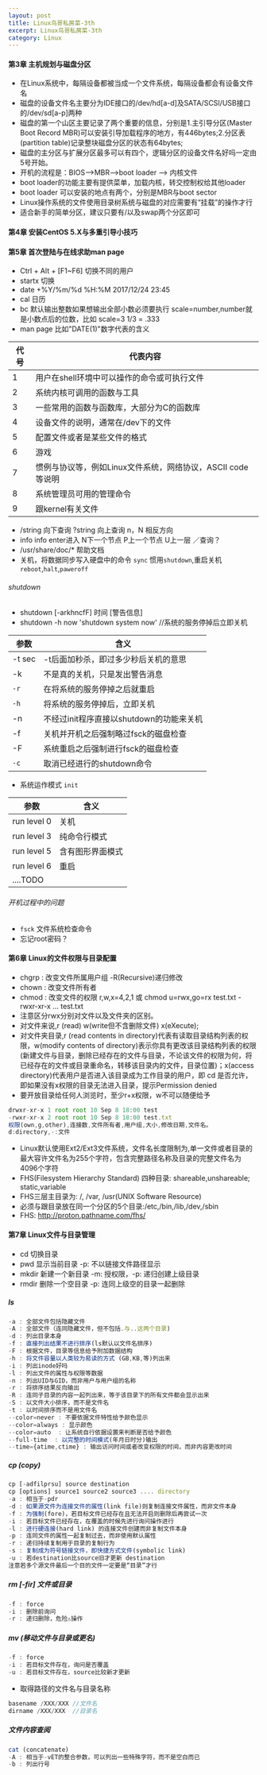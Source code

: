 ```yaml
---
layout: post
title: Linux鸟哥私房菜-3th
excerpt: Linux鸟哥私房菜-3th
category: Linux
---
```


#### 第3章 主机规划与磁盘分区

- 在Linux系统中，每隔设备都被当成一个文件系统，每隔设备都会有设备文件名
- 磁盘的设备文件名主要分为IDE接口的/dev/hd[a-d]及SATA/SCSI/USB接口的/dev/sd[a-p]两种
- 磁盘的第一个山区主要记录了两个重要的信息，分别是1.主引导分区(Master Boot Record MBR)可以安装引导加载程序的地方，有446bytes;2.分区表(partition table)记录整块磁盘分区的状态有64bytes;
- 磁盘的主分区与扩展分区最多可以有四个，逻辑分区的设备文件名好吗一定由5号开始。
- 开机的流程是：BIOS-->MBR-->boot loader --> 内核文件
- boot loader的功能主要有提供菜单，加载内核，转交控制权给其他loader
- boot loader 可以安装的地点有两个，分别是MBR与boot sector
- Linux操作系统的文件使用目录树系统与磁盘的对应需要有“挂载”的操作才行
- 适合新手的简单分区，建议只要有/以及swap两个分区即可

#### 第4章 安装CentOS 5.X与多重引导小技巧

#### 第5章 首次登陆与在线求助man page

- Ctrl + Alt + [F1~F6] 切换不同的用户
- startx 切换
- date +%Y/%m/%d %H:%M  2017/12/24 23:45
- cal 日历
- bc 默认输出整数如果想输出全部小数必须要执行 scale=number,number就是小数点后的位数，比如 scale=3   1/3  = .333
- man page  比如"DATE(1)"数字代表的含义

代号 | 代表内容
----|--------|
1| 用户在shell环境中可以操作的命令或可执行文件
2|系统内核可调用的函数与工具
3|一些常用的函数与函数库，大部分为C的函数库
4|设备文件的说明，通常在/dev下的文件
5|配置文件或者是某些文件的格式
6|游戏
7|惯例与协议等，例如Linux文件系统，网络协议，ASCII code等说明
8|系统管理员可用的管理命令
9|跟kernel有关文件

- /string 向下查询 ?string 向上查询 n，N 相反方向
- info info enter进入 N下一个节点 P上一个节点 U上一层 ／查询？
- /usr/share/doc/* 帮助文档
- 关机，将数据同步写入硬盘中的命令 `sync` 惯用`shutdown`,重启关机`reboot`,`halt`,`paweroff`

###### shutdown  

- shutdown [-arkhncfF] 时间 [警告信息]
- shutdown -h now 'shutdown system now' //系统的服务停掉后立即关机

参数|含义|
---|---|
-t sec| -t后面加秒杀，即过多少秒后关机的意思
-k| 不是真的关机，只是发出警告消息
`-r`|在将系统的服务停掉之后就重启
`-h`|将系统的服务停掉后，立即关机
-n|不经过init程序直接以shutdown的功能来关机
-f|关机并开机之后强制略过fsck的磁盘检查
-F|系统重启之后强制进行fsck的磁盘检查
`-c`|取消已经进行的shutdown命令

- 系统运作模式 `init`

参数|含义
---|---|
run level 0|关机
run level 3|纯命令行模式
run level 5|含有图形界面模式
run level 6|重启
....TODO|

###### 开机过程中的问题
- `fsck` 文件系统检查命令
- 忘记root密码？

#### 第6章 Linux的文件权限与目录配置

- chgrp : 改变文件所属用户组   -R(Recursive)递归修改
- chown : 改变文件所有者
- chmod : 改变文件的权限 r,w,x=4,2,1 或 chmod u=rwx,go=rx test.txt -rwxr-xr-x ... test.txt
- 注意区分rwx分别对文件以及文件夹的区别。
- 对文件来说,r (read) w(write但不含删除文件) x(eXecute);
- 对文件夹目录,r (read contents in directory)代表有读取目录结构列表的权限，w(modify contents of directory)表示你具有更改该目录结构列表的权限(新建文件与目录，删除已经存在的文件与目录，不论该文件的权限为何，将已经存在的文件或目录重命名，转移该目录内的文件，目录位置)；x(access directory)代表用户是否进入该目录成为工作目录的用户，即 cd 是否允许，即如果没有x权限的目录无法进入目录，提示Permission denied
- 要开放目录给任何人浏览时，至少r+x权限，w不可以随便给予

```js
drwxr-xr-x 1 root root 10 Sep 8 18:00 test  
-rwxr-xr-x 2 root root 10 Sep 8 18:00 test.txt
权限(own,g,other),连接数,文件所有者,用户组,大小,修改日期,文件名。
d:directory,-:文件
```

- Linux默认使用Ext2/Ext3文件系统，文件名长度限制为,单一文件或者目录的最大容许文件名为255个字符，包含完整路径名称及目录的完整文件名为4096个字符
- FHS(Filesystem Hierarchy Standard) 四种目录: shareable,unshareable; static,variable
- FHS三层主目录为: /, /var, /usr(UNIX Software Resource)
- 必须与跟目录放在同一个分区的5个目录:/etc,/bin,/lib,/dev,/sbin
- FHS: http://proton.pathname.com/fhs/

#### 第7章 Linux文件与目录管理
- cd   切换目录
- pwd  显示当前目录 -p: 不以链接文件路径显示
- mkdir  新建一个新目录  -m: 授权限，-p: 递归创建上级目录
- rmdir  删除一个空目录  -p: 连同上级空的目录一起删除

##### ls
```js
-a : 全部文件包括隐藏文件
-A : 全部文件（连同隐藏文件，但不包括.与..这两个目录)
-d : 列出目录本身
-f : 直接列出结果不进行排序(ls默认以文件名排序)
-F : 根据文件，目录等信息给予附加数据结构
-h : 将文件容量以人类较为易读的方式 (GB,KB,等)列出来
-i : 列出inode好吗
-l : 列出文件的属性与权限等数据
-n : 列出UID与GID，而非用户与用户组的名称
-r : 将排序结果反向输出
-R : 连同子目录的内容一起列出来，等于该目录下的所有文件都会显示出来
-S : 以文件大小排序，而不是文件名
-t : 以时间排序而不是用文件名
--color=never : 不要依据文件特性给予颜色显示
--color=always : 显示颜色
--color=auto  : 让系统自行依据设置来判断是否给予颜色
--full-time  : 以完整的时间模式(年月日时分)输出
--time={atime,ctime} : 输出访问时间或者改变权限的时间，而非内容更改时间
```

##### cp (copy)
```js
cp [-adfilprsu] source destination
cp [options] source1 source2 source3 .... directory
-a : 相当于-pdr
-d : 如果源文件为连接文件的属性(link file)则复制连接文件属性，而非文件本身
-f : 为强制(fore)，若目标文件已经存在且无法开启则删除后再尝试一次
-i : 若目标文件已经存在，在覆盖的时候先进行询问操作进行
-l : 进行硬连接(hard link) 的连接文件创建而非复制文件本身
-p : 连同文件的属性一起复制过去，而非使用默认属性
-r : 递归持续复制用于目录的复制行为
-s : 复制成为符号链接文件，即快捷方式文件(symbolic link)
-u : 若destination比source旧才更新 destination
注意若多个源文件最后一个目的文件一定要是“目录”才行
```
##### rm [-fir] 文件或目录
```js
-f : force
-i : 删除前询问
-r : 递归删除，危险⚠️操作
```
##### mv (移动文件与目录或更名)
```js
-f : force
-i : 若目标文件存在，询问是否覆盖
-u : 若目标文件存在，source比较新才更新
```

- 取得路径的文件名与目录名称

```js
basename /XXX/XXX //文件名
dirname /XXX/XXX  //目录名
```

##### 文件内容查阅

```js
cat (concatenate)
-A : 相当于-vET的整合参数，可以列出一些特殊字符，而不是空白而已
-b : 列出行号
```

